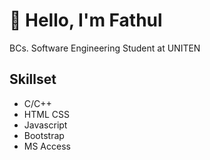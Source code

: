 # 👋 Hello, I'm Fathul
 BCs. Software Engineering Student at UNITEN

## Skillset

* C/C++
* HTML CSS
* Javascript
* Bootstrap
* MS Access

